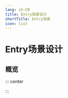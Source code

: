```yaml
---
lang: zh-CN
title: Entry场景设计
shortTitle: Entry场景
icon: list
---
```


# Entry场景设计

## 概览

::: center

:::